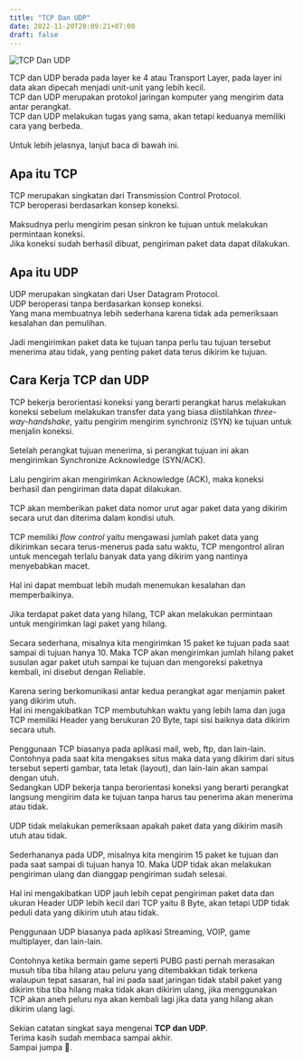 ```yaml
---
title: "TCP Dan UDP"
date: 2022-11-20T20:09:21+07:00
draft: false
---
```

![TCP Dan UDP](/img/networking/tcp-dan-udp/0.png "TCP Dan UDP")

TCP dan UDP berada pada layer ke 4 atau Transport Layer, pada layer ini data akan dipecah menjadi unit-unit yang lebih kecil.
\
TCP dan UDP merupakan protokol jaringan komputer yang mengirim data antar perangkat.  
TCP dan UDP melakukan tugas yang sama, akan tetapi keduanya memiliki cara yang berbeda.  
\
Untuk lebih jelasnya, lanjut baca di bawah ini.  

## Apa itu TCP

TCP merupakan singkatan dari Transmission Control Protocol.  
TCP beroperasi berdasarkan konsep koneksi.  
\
Maksudnya perlu mengirim pesan sinkron ke tujuan untuk melakukan permintaan koneksi.  
Jika koneksi sudah berhasil dibuat, pengiriman paket data dapat dilakukan.

## Apa itu UDP
UDP merupakan singkatan dari User Datagram Protocol.  
UDP beroperasi tanpa berdasarkan konsep koneksi.  
Yang mana membuatnya lebih sederhana karena tidak ada pemeriksaan kesalahan dan pemulihan.  
\
Jadi mengirimkan paket data ke tujuan tanpa perlu tau tujuan tersebut menerima atau tidak, yang penting paket data terus dikirim ke tujuan.

## Cara Kerja TCP dan UDP

TCP bekerja berorientasi koneksi yang berarti perangkat harus melakukan koneksi sebelum melakukan transfer data yang biasa diistilahkan *three-way-handshake*, yaitu pengirim mengirim synchroniz (SYN) ke tujuan untuk menjalin koneksi.  
\
Setelah perangkat tujuan menerima, si perangkat tujuan ini akan mengirimkan Synchronize Acknowledge (SYN/ACK).  
\
Lalu pengirim akan mengirimkan Acknowledge (ACK), maka koneksi berhasil dan pengiriman data dapat dilakukan.  
\
TCP akan memberikan paket data nomor urut agar paket data yang dikirim secara urut dan diterima dalam kondisi utuh.  
\
TCP memiliki *flow control* yaitu mengawasi jumlah paket data yang dikirimkan secara terus-menerus pada satu waktu, TCP mengontrol aliran untuk mencegah terlalu banyak data yang dikirim yang nantinya menyebabkan macet.  
\
Hal ini dapat membuat lebih mudah menemukan kesalahan dan memperbaikinya.  
\
Jika terdapat paket data yang hilang, TCP akan melakukan permintaan untuk mengirimkan lagi paket yang hilang.  
\
Secara sederhana, misalnya kita mengirimkan 15 paket ke tujuan pada saat sampai di tujuan hanya 10. Maka TCP akan mengirimkan jumlah hilang paket susulan agar paket utuh sampai ke tujuan dan mengoreksi paketnya kembali, ini disebut dengan Reliable.  
\
Karena sering berkomunikasi antar kedua perangkat agar menjamin paket yang dikirim utuh.  
Hal ini mengakibatkan TCP membutuhkan waktu yang lebih lama dan juga TCP memiliki Header yang berukuran 20 Byte, tapi sisi baiknya data dikirim secara utuh.  
\
Penggunaan TCP biasanya pada aplikasi mail, web, ftp, dan lain-lain. Contohnya pada saat kita mengakses situs maka data yang dikirim dari situs tersebut seperti gambar, tata letak (layout), dan lain-lain akan sampai dengan utuh.
\
Sedangkan UDP bekerja tanpa berorientasi koneksi yang berarti perangkat langsung mengirim data ke tujuan tanpa harus tau penerima akan menerima atau tidak.  
\
UDP tidak melakukan pemeriksaan apakah paket data yang dikirim masih utuh atau tidak.  
\
Sederhananya pada UDP, misalnya kita mengirim 15 paket ke tujuan dan pada saat sampai di tujuan hanya 10. Maka UDP tidak akan melakukan pengiriman ulang dan dianggap pengiriman sudah selesai.  
\
Hal ini mengakibatkan UDP jauh lebih cepat pengiriman paket data dan ukuran Header UDP lebih kecil dari TCP yaitu 8 Byte, akan tetapi UDP tidak peduli data yang dikirim utuh atau tidak.  
\
Penggunaan UDP biasanya pada aplikasi Streaming, VOIP, game multiplayer, dan lain-lain.  
\
Contohnya ketika bermain game seperti PUBG pasti pernah merasakan musuh tiba tiba hilang atau peluru yang ditembakkan tidak terkena walaupun tepat sasaran, hal ini pada saat jaringan tidak stabil paket yang dikirim tiba tiba hilang maka tidak akan dikirim ulang, jika menggunakan TCP akan aneh peluru nya akan kembali lagi jika data yang hilang akan dikirim ulang lagi.  
\
Sekian catatan singkat saya mengenai **TCP dan UDP**.  
Terima kasih sudah membaca sampai akhir.  
Sampai jumpa :wave:.